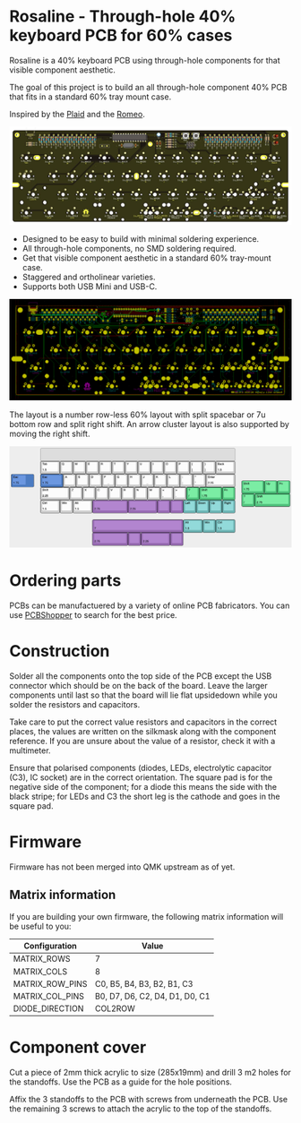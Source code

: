 # Rosaline - Through-hole 40% keyboard PCB for 60% cases

Rosaline is a 40% keyboard PCB using through-hole components for that visible component aesthetic.

The goal of this project is to build an all through-hole component 40% PCB that fits in a standard 60% tray mount case.

Inspired by the [Plaid](https://github.com/hsgw/plaid) and the [Romeo](https://github.com/coseyfannitutti/romeo).

![PCB staggered render](images/pcb-staggered-render.jpg)

* Designed to be easy to build with minimal soldering experience.
* All through-hole components, no SMD soldering required.
* Get that visible component aesthetic in a standard 60% tray-mount case.
* Staggered and ortholinear varieties.
* Supports both USB Mini and USB-C.

![PCB staggered design](images/pcb-staggered-design.png)

The layout is a number row-less 60% layout with split spacebar or 7u bottom row and split right shift. An arrow cluster layout is also supported by moving the right shift.

![Supported staggered layouts](images/layouts-staggered.png)

# Ordering parts

PCBs can be manufactuered by a variety of online PCB fabricators. You can use [PCBShopper](https://pcbshopper.com/) to search for the best price.

# Construction

Solder all the components onto the top side of the PCB except the USB connector which should be on the back of the board. Leave the larger components until last so that the board will lie flat upsidedown while you solder the resistors and capacitors.

Take care to put the correct value resistors and capacitors in the correct places, the values are written on the silkmask along with the component reference. If you are unsure about the value of a resistor, check it with a multimeter.

Ensure that polarised components (diodes, LEDs, electrolytic capacitor (C3), IC socket) are in the correct orientation. The square pad is for the negative side of the component; for a diode this means the side with the black stripe; for LEDs and C3 the short leg is the cathode and goes in the square pad.

# Firmware

Firmware has not been merged into QMK upstream as of yet.

## Matrix information

If you are building your own firmware, the following matrix information will be useful to you:

| Configuration   | Value                                  |
|-----------------|----------------------------------------|
| MATRIX_ROWS     | 7                                      |
| MATRIX_COLS     | 8                                      |
| MATRIX_ROW_PINS | C0, B5, B4, B3, B2, B1, C3             |
| MATRIX_COL_PINS | B0, D7, D6, C2, D4, D1, D0, C1         |
| DIODE_DIRECTION | COL2ROW                                |

# Component cover

Cut a piece of 2mm thick acrylic to size (285x19mm) and drill 3 m2 holes for the standoffs. Use the PCB as a guide for the hole positions.

Affix the 3 standoffs to the PCB with screws from underneath the PCB. Use the remaining 3 screws to attach the acrylic to the top of the standoffs.

